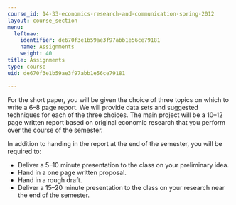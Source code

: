 ```yaml
---
course_id: 14-33-economics-research-and-communication-spring-2012
layout: course_section
menu:
  leftnav:
    identifier: de670f3e1b59ae3f97abb1e56ce79181
    name: Assignments
    weight: 40
title: Assignments
type: course
uid: de670f3e1b59ae3f97abb1e56ce79181

---
```


For the short paper, you will be given the choice of three topics on which to write a 6–8 page report. We will provide data sets and suggested techniques for each of the three choices. The main project will be a 10–12 page written report based on original economic research that you perform over the course of the semester.

In addition to handing in the report at the end of the semester, you will be required to:

*   Deliver a 5–10 minute presentation to the class on your preliminary idea.
*   Hand in a one page written proposal.
*   Hand in a rough draft.
*   Deliver a 15–20 minute presentation to the class on your research near the end of the semester.